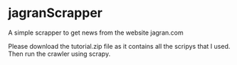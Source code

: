 # jagranScrapper
A simple scrapper to get news from the website jagran.com

Please download the tutorial.zip file as it contains all the scripys that I used. Then run the crawler using scrapy.
